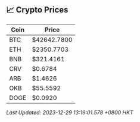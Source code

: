 ## 📈 Crypto Prices

| Coin | Price |
| ---- | ----- |
| BTC | $42642.7800 |
| ETH | $2350.7703 |
| BNB | $321.4161 |
| CRV | $0.6784 |
| ARB | $1.4626 |
| OKB | $55.5592 |
| DOGE | $0.0920 |

_Last Updated: 2023-12-29 13:19:01.578 +0800 HKT_